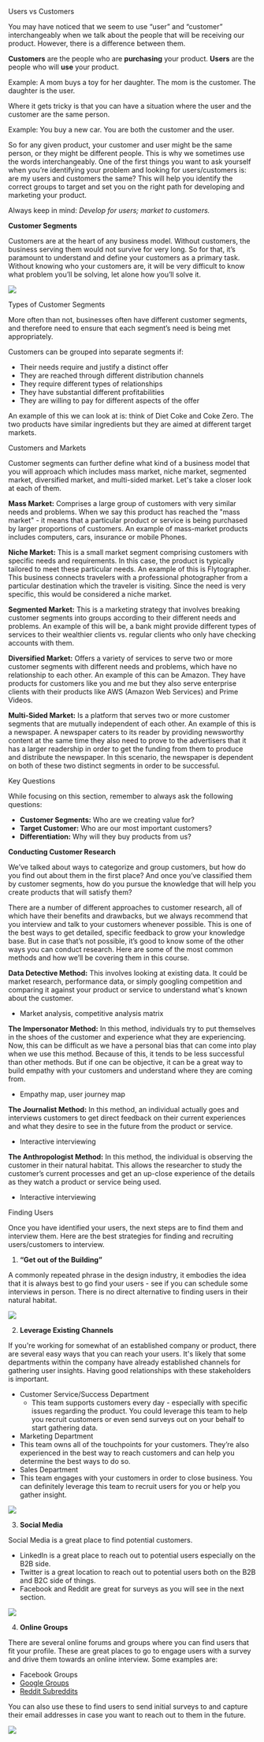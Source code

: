 ﻿Users vs Customers

You may have noticed that we seem to use “user” and “customer” interchangeably when we talk about the people that will be receiving our product. However, there is a difference between them.

**Customers** are the people who are **purchasing** your product. **Users** are the people who will **use** your product.

Example: A mom buys a toy for her daughter. The mom is the customer. The daughter is the user.

Where it gets tricky is that you can have a situation where the user and the customer are the same person.

Example: You buy a new car. You are both the customer and the user.

So for any given product, your customer and user might be the same person, or they might be different people. This is why we sometimes use the words interchangeably. One of the first things you want to ask yourself when you’re identifying your problem and looking for users/customers is: are my users and customers the same? This will help you identify the correct groups to target and set you on the right path for developing and marketing your product.

Always keep in mind: *Develop for users; market to customers.*

**Customer Segments**

Customers are at the heart of any business model. Without customers, the business serving them would not survive for very long. So for that, it’s paramount to understand and define your customers as a primary task. Without knowing who your customers are, it will be very difficult to know what problem you’ll be solving, let alone how you’ll solve it.

![](Aspose.Words.7e9ef5ae-f616-4c0f-a0de-a5bbb1ccf49c.001.jpeg)

Types of Customer Segments

More often than not, businesses often have different customer segments, and therefore need to ensure that each segment’s need is being met appropriately.

Customers can be grouped into separate segments if:

- Their needs require and justify a distinct offer
- They are reached through different distribution channels
- They require different types of relationships
- They have substantial different profitabilities
- They are willing to pay for different aspects of the offer

An example of this we can look at is: think of Diet Coke and Coke Zero. The two products have similar ingredients but they are aimed at different target markets.

Customers and Markets

Customer segments can further define what kind of a business model that you will approach which includes mass market, niche market, segmented market, diversified market, and multi-sided market. Let's take a closer look at each of them.

**Mass Market:** Comprises a large group of customers with very similar needs and problems. When we say this product has reached the "mass market" - it means that a particular product or service is being purchased by larger proportions of customers. An example of mass-market products includes computers, cars, insurance or mobile Phones.

**Niche Market:** This is a small market segment comprising customers with specific needs and requirements. In this case, the product is typically tailored to meet these particular needs. An example of this is Flytographer. This business connects travelers with a professional photographer from a particular destination which the traveler is visiting. Since the need is very specific, this would be considered a niche market.

**Segmented Market:** This is a marketing strategy that involves breaking customer segments into groups according to their different needs and problems. An example of this will be, a bank might provide different types of services to their wealthier clients vs. regular clients who only have checking accounts with them.

**Diversified Market:** Offers a variety of services to serve two or more customer segments with different needs and problems, which have no relationship to each other. An example of this can be Amazon. They have products for customers like you and me but they also serve enterprise clients with their products like AWS (Amazon Web Services) and Prime Videos.

**Multi-Sided Market:** Is a platform that serves two or more customer segments that are mutually independent of each other. An example of this is a newspaper. A newspaper caters to its reader by providing newsworthy content at the same time they also need to prove to the advertisers that it has a larger readership in order to get the funding from them to produce and distribute the newspaper. In this scenario, the newspaper is dependent on both of these two distinct segments in order to be successful.

Key Questions

While focusing on this section, remember to always ask the following questions:

- **Customer Segments:** Who are we creating value for?
- **Target Customer:** Who are our most important customers?
- **Differentiation:** Why will they buy products from us?

**Conducting Customer Research**

We’ve talked about ways to categorize and group customers, but how do you find out about them in the first place? And once you’ve classified them by customer segments, how do you pursue the knowledge that will help you create products that will satisfy them?

There are a number of different approaches to customer research, all of which have their benefits and drawbacks, but we always recommend that you interview and talk to your customers whenever possible. This is one of the best ways to get detailed, specific feedback to grow your knowledge base. But in case that’s not possible, it’s good to know some of the other ways you can conduct research. Here are some of the most common methods and how we’ll be covering them in this course.

**Data Detective Method:** This involves looking at existing data. It could be market research, performance data, or simply googling competition and comparing it against your product or service to understand what's known about the customer.

- Market analysis, competitive analysis matrix

**The Impersonator Method:** In this method, individuals try to put themselves in the shoes of the customer and experience what they are experiencing. Now, this can be difficult as we have a personal bias that can come into play when we use this method. Because of this, it tends to be less successful than other methods. But if one can be objective, it can be a great way to build empathy with your customers and understand where they are coming from.

- Empathy map, user journey map

**The Journalist Method:** In this method, an individual actually goes and interviews customers to get direct feedback on their current experiences and what they desire to see in the future from the product or service.

- Interactive interviewing

**The Anthropologist Method:** In this method, the individual is observing the customer in their natural habitat. This allows the researcher to study the customer’s current processes and get an up-close experience of the details as they watch a product or service being used.

- Interactive interviewing

Finding Users

Once you have identified your users, the next steps are to find them and interview them. Here are the best strategies for finding and recruiting users/customers to interview.

1. **“Get out of the Building”**

A commonly repeated phrase in the design industry, it embodies the idea that it is always best to go find your users - see if you can schedule some interviews in person. There is no direct alternative to finding users in their natural habitat.

![](Aspose.Words.7e9ef5ae-f616-4c0f-a0de-a5bbb1ccf49c.002.jpeg)

2. **Leverage Existing Channels**

If you're working for somewhat of an established company or product, there are several easy ways that you can reach your users. It's likely that some departments within the company have already established channels for gathering user insights. Having good relationships with these stakeholders is important.

- Customer Service/Success Department
  - This team supports customers every day - especially with specific issues regarding the product. You could leverage this team to help you recruit customers or even send surveys out on your behalf to start gathering data.
- Marketing Department
- This team owns all of the touchpoints for your customers. They’re also experienced in the best way to reach customers and can help you determine the best ways to do so.
- Sales Department
- This team engages with your customers in order to close business. You can definitely leverage this team to recruit users for you or help you gather insight.

![](Aspose.Words.7e9ef5ae-f616-4c0f-a0de-a5bbb1ccf49c.003.jpeg)

3. **Social Media**

Social Media is a great place to find potential customers.

- LinkedIn is a great place to reach out to potential users especially on the B2B side.
- Twitter is a great location to reach out to potential users both on the B2B and B2C side of things.
- Facebook and Reddit are great for surveys as you will see in the next section.

![](Aspose.Words.7e9ef5ae-f616-4c0f-a0de-a5bbb1ccf49c.004.jpeg)

4. **Online Groups**

There are several online forums and groups where you can find users that fit your profile. These are great places to go to engage users with a survey and drive them towards an online interview. Some examples are:

- Facebook Groups
- [Google Groups](https://support.google.com/groups/answer/1067205?hl=en)
- [Reddit Subreddits](https://www.reddit.com/subreddits/)

You can also use these to find users to send initial surveys to and capture their email addresses in case you want to reach out to them in the future.

![](Aspose.Words.7e9ef5ae-f616-4c0f-a0de-a5bbb1ccf49c.005.jpeg)
